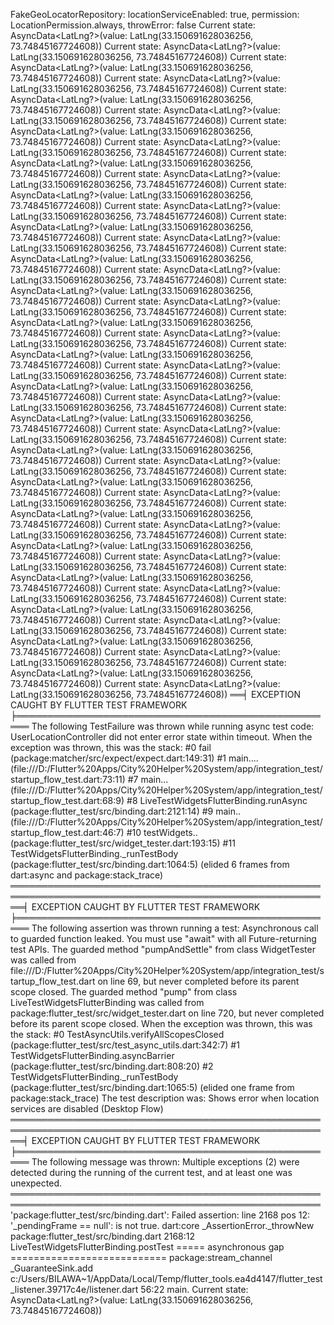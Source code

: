 FakeGeoLocatorRepository: locationServiceEnabled: true, permission: LocationPermission.always, throwError: false
Current state: AsyncData<LatLng?>(value: LatLng(33.150691628036256, 73.74845167724608))
Current state: AsyncData<LatLng?>(value: LatLng(33.150691628036256, 73.74845167724608))
Current state: AsyncData<LatLng?>(value: LatLng(33.150691628036256, 73.74845167724608))
Current state: AsyncData<LatLng?>(value: LatLng(33.150691628036256, 73.74845167724608))
Current state: AsyncData<LatLng?>(value: LatLng(33.150691628036256, 73.74845167724608))
Current state: AsyncData<LatLng?>(value: LatLng(33.150691628036256, 73.74845167724608))
Current state: AsyncData<LatLng?>(value: LatLng(33.150691628036256, 73.74845167724608))
Current state: AsyncData<LatLng?>(value: LatLng(33.150691628036256, 73.74845167724608))
Current state: AsyncData<LatLng?>(value: LatLng(33.150691628036256, 73.74845167724608))
Current state: AsyncData<LatLng?>(value: LatLng(33.150691628036256, 73.74845167724608))
Current state: AsyncData<LatLng?>(value: LatLng(33.150691628036256, 73.74845167724608))
Current state: AsyncData<LatLng?>(value: LatLng(33.150691628036256, 73.74845167724608))
Current state: AsyncData<LatLng?>(value: LatLng(33.150691628036256, 73.74845167724608))
Current state: AsyncData<LatLng?>(value: LatLng(33.150691628036256, 73.74845167724608))
Current state: AsyncData<LatLng?>(value: LatLng(33.150691628036256, 73.74845167724608))
Current state: AsyncData<LatLng?>(value: LatLng(33.150691628036256, 73.74845167724608))
Current state: AsyncData<LatLng?>(value: LatLng(33.150691628036256, 73.74845167724608))
Current state: AsyncData<LatLng?>(value: LatLng(33.150691628036256, 73.74845167724608))
Current state: AsyncData<LatLng?>(value: LatLng(33.150691628036256, 73.74845167724608))
Current state: AsyncData<LatLng?>(value: LatLng(33.150691628036256, 73.74845167724608))
Current state: AsyncData<LatLng?>(value: LatLng(33.150691628036256, 73.74845167724608))
Current state: AsyncData<LatLng?>(value: LatLng(33.150691628036256, 73.74845167724608))
Current state: AsyncData<LatLng?>(value: LatLng(33.150691628036256, 73.74845167724608))
Current state: AsyncData<LatLng?>(value: LatLng(33.150691628036256, 73.74845167724608))
Current state: AsyncData<LatLng?>(value: LatLng(33.150691628036256, 73.74845167724608))
Current state: AsyncData<LatLng?>(value: LatLng(33.150691628036256, 73.74845167724608))
Current state: AsyncData<LatLng?>(value: LatLng(33.150691628036256, 73.74845167724608))
Current state: AsyncData<LatLng?>(value: LatLng(33.150691628036256, 73.74845167724608))
Current state: AsyncData<LatLng?>(value: LatLng(33.150691628036256, 73.74845167724608))
Current state: AsyncData<LatLng?>(value: LatLng(33.150691628036256, 73.74845167724608))
Current state: AsyncData<LatLng?>(value: LatLng(33.150691628036256, 73.74845167724608))
Current state: AsyncData<LatLng?>(value: LatLng(33.150691628036256, 73.74845167724608))
Current state: AsyncData<LatLng?>(value: LatLng(33.150691628036256, 73.74845167724608))
Current state: AsyncData<LatLng?>(value: LatLng(33.150691628036256, 73.74845167724608))
Current state: AsyncData<LatLng?>(value: LatLng(33.150691628036256, 73.74845167724608))
Current state: AsyncData<LatLng?>(value: LatLng(33.150691628036256, 73.74845167724608))
Current state: AsyncData<LatLng?>(value: LatLng(33.150691628036256, 73.74845167724608))
Current state: AsyncData<LatLng?>(value: LatLng(33.150691628036256, 73.74845167724608))
Current state: AsyncData<LatLng?>(value: LatLng(33.150691628036256, 73.74845167724608))
Current state: AsyncData<LatLng?>(value: LatLng(33.150691628036256, 73.74845167724608))
Current state: AsyncData<LatLng?>(value: LatLng(33.150691628036256, 73.74845167724608))
Current state: AsyncData<LatLng?>(value: LatLng(33.150691628036256, 73.74845167724608))
══╡ EXCEPTION CAUGHT BY FLUTTER TEST FRAMEWORK ╞════════════════════════════════════════════════════
The following TestFailure was thrown while running async test code:
UserLocationController did not enter error state within timeout.
When the exception was thrown, this was the stack:
#0      fail (package:matcher/src/expect/expect.dart:149:31)
#1      main.<anonymous closure>.<anonymous closure>.<anonymous closure>.<anonymous closure> (file:///D:/Flutter%20Apps/City%20Helper%20System/app/integration_test/startup_flow_test.dart:73:11)
<asynchronous suspension>
#7      main.<anonymous closure>.<anonymous closure>.<anonymous closure> (file:///D:/Flutter%20Apps/City%20Helper%20System/app/integration_test/startup_flow_test.dart:68:9)
<asynchronous suspension>
#8      LiveTestWidgetsFlutterBinding.runAsync (package:flutter_test/src/binding.dart:2121:14)
<asynchronous suspension>
#9      main.<anonymous closure>.<anonymous closure> (file:///D:/Flutter%20Apps/City%20Helper%20System/app/integration_test/startup_flow_test.dart:46:7)
<asynchronous suspension>
#10     testWidgets.<anonymous closure>.<anonymous closure> (package:flutter_test/src/widget_tester.dart:193:15)
<asynchronous suspension>
#11     TestWidgetsFlutterBinding._runTestBody (package:flutter_test/src/binding.dart:1064:5)
<asynchronous suspension>
<asynchronous suspension>
(elided 6 frames from dart:async and package:stack_trace)
════════════════════════════════════════════════════════════════════════════════════════════════════
══╡ EXCEPTION CAUGHT BY FLUTTER TEST FRAMEWORK ╞════════════════════════════════════════════════════
The following assertion was thrown running a test:
Asynchronous call to guarded function leaked.
You must use "await" with all Future-returning test APIs.
The guarded method "pumpAndSettle" from class WidgetTester was called from
file:///D:/Flutter%20Apps/City%20Helper%20System/app/integration_test/startup_flow_test.dart on line
69, but never completed before its parent scope closed.
The guarded method "pump" from class LiveTestWidgetsFlutterBinding was called from
package:flutter_test/src/widget_tester.dart on line 720, but never completed before its parent scope
closed.
When the exception was thrown, this was the stack:
#0      TestAsyncUtils.verifyAllScopesClosed (package:flutter_test/src/test_async_utils.dart:342:7)
#1      TestWidgetsFlutterBinding.asyncBarrier (package:flutter_test/src/binding.dart:808:20)
#2      TestWidgetsFlutterBinding._runTestBody (package:flutter_test/src/binding.dart:1065:5)
<asynchronous suspension>
<asynchronous suspension>
(elided one frame from package:stack_trace)
The test description was:
  Shows error when location services are disabled (Desktop Flow)
════════════════════════════════════════════════════════════════════════════════════════════════════
══╡ EXCEPTION CAUGHT BY FLUTTER TEST FRAMEWORK ╞════════════════════════════════════════════════════
The following message was thrown:
Multiple exceptions (2) were detected during the running of the current test, and at least one was
unexpected.
════════════════════════════════════════════════════════════════════════════════════════════════════
'package:flutter_test/src/binding.dart': Failed assertion: line 2168 pos 12: '_pendingFrame == null': is not true.
dart:core                                                                                                       _AssertionError._throwNew
package:flutter_test/src/binding.dart 2168:12                                                                   LiveTestWidgetsFlutterBinding.postTest
===== asynchronous gap ===========================
package:stream_channel                                                                                          _GuaranteeSink.add
c:/Users/BILAWA~1/AppData/Local/Temp/flutter_tools.ea4d4147/flutter_test_listener.39717c4e/listener.dart 56:22  main.<fn>
Current state: AsyncData<LatLng?>(value: LatLng(33.150691628036256, 73.74845167724608))